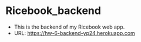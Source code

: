 # Ricebook_backend
- This is the backend of my Ricebook web app.
- URL: https://hw-6-backend-yp24.herokuapp.com
